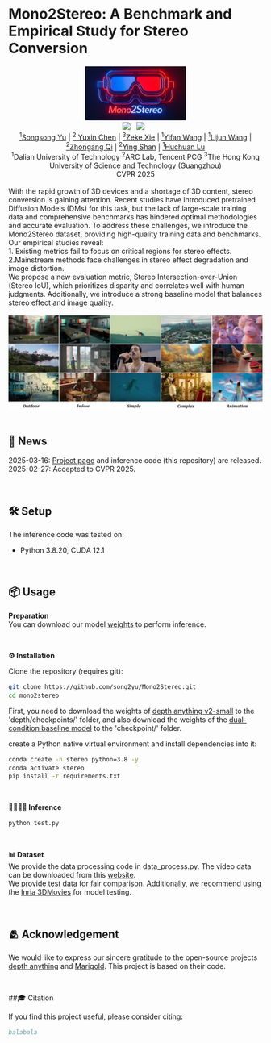 # Mono2Stereo: A Benchmark and Empirical Study for Stereo Conversion
<div align="center">
 <img src="assets/imgs/logo.png" alt="logo" width="200px"> 
 <br>
 <a href='https://arxiv.org/abs/2409.02095'><img src='https://img.shields.io/badge/arXiv-2409.02095-b31b1b.svg'></a> &nbsp;
 <a href='https://mono2stereo-bench.github.io/'><img src='https://img.shields.io/badge/Project-Page-Green'></a> &nbsp;
</div>
<div align="center">
<a href="https://song2yu.github.io/"><sup>1</sup>Songsong Yu</a> |
<a href="https://scholar.google.com/citations?hl=zh-CN&user=dEm4OKAAAAAJ&view_op=list_works"><sup>2</sup> Yuxin Chen</a> |
<a href="https://scholar.google.com/citations?user=ysXmZCMAAAAJ&hl=zh-CN&oi=ao"><sup>3</sup>Zeke Xie</a> |
<a href="https://scholar.google.com/citations?user=j1XFhSoAAAAJ&hl=zh-CN&oi=ao"><sup>1</sup>Yifan Wang</a> |
<a href="https://scholar.google.com/citations?user=EfTwkXMolscC&hl=zh-CN&oi=ao"><sup>1</sup>Lijun Wang</a> |
<a href="https://scholar.google.com/citations?user=zJvrrusAAAAJ&hl=zh-CN&oi=ao"><sup>2</sup>Zhongang Qi</a> |
<a href="https://scholar.google.com/citations?user=4oXBp9UAAAAJ&hl=zh-CN&oi=ao"><sup>2</sup>Ying Shan</a> |
<a href="https://scholar.google.com/citations?user=D3nE0agAAAAJ&hl=zh-CN&oi=ao"><sup>1</sup>Huchuan Lu</a>
<br>
<sup>1</sup>Dalian University of Technology 
<sup>2</sup>ARC Lab, Tencent PCG
<sup>3</sup>The Hong Kong University of Science and Technology (Guangzhou)
 <br>
CVPR 2025
</div>


<div align="left">
<br>
With the rapid growth of 3D devices and a shortage of 3D content, stereo conversion is gaining attention. Recent studies have introduced pretrained Diffusion Models (DMs) for this task, but the lack of large-scale training data and comprehensive benchmarks has hindered optimal methodologies and accurate evaluation. To address these challenges, we introduce the Mono2Stereo dataset, providing high-quality training data and benchmarks. Our empirical studies reveal:
<br>
1. Existing metrics fail to focus on critical regions for stereo effects.
<br>
2.Mainstream methods face challenges in stereo effect degradation and image distortion.
<br>
We propose a new evaluation metric, Stereo Intersection-over-Union (Stereo IoU), which prioritizes disparity and correlates well with human judgments. Additionally, we introduce a strong baseline model that balances stereo effect and image quality.
</div>

<br>
<div align="center">
 <img src="assets/imgs/teaser.png" alt="teaser" width="1000px"> 
</div>

<br>

## 📢 News
2025-03-16: [Project page](https://mono2stereo-bench.github.io/) and inference code (this repository) are released.<br>
2025-02-27: Accepted to CVPR 2025. <br>


<br>

## 🛠️ Setup

The inference code was tested on:

- Python 3.8.20,  CUDA 12.1

<br>

## 📦 Usage
**Preparation**
<br>
You can download our model [weights](https://pan.baidu.com/s/12cG1_o9G8qwkQLKm7B6XNQ?pwd=phns) to perform inference.


<br>

**⚙️ Installation**

Clone the repository (requires git):

```bash
git clone https://github.com/song2yu/Mono2Stereo.git
cd mono2stereo
```

First, you need to download the weights of [depth anything v2-small](https://huggingface.co/spaces/LiheYoung/Depth-Anything/tree/main/checkpoints) to the 'depth/checkpoints/' folder, and also download the weights of the [dual-condition baseline model](https://pan.baidu.com/s/12cG1_o9G8qwkQLKm7B6XNQ?pwd=phns) to the 'checkpoint/' folder.



create a Python native virtual environment and install dependencies into it:

```bash
conda create -n stereo python=3.8 -y
conda activate stereo
pip install -r requirements.txt
```
<br>

**🏃🏻‍♂️‍➡️ Inference**
```bash
python test.py
```
<br>

**📊 Dataset**
<br>
We provide the data processing code in data_process.py. The video data can be downloaded from this [website](https://www.3donlinefilms.com/). 
<br>
We provide [test data](https://pan.baidu.com/s/135vSm_ZqMrNA-qijVOvyhw?pwd=cej5) for fair comparison. Additionally, we recommend using the [Inria 3DMovies](https://www.di.ens.fr/willow/research/stereoseg/) for model testing.

<br>

## 🫂 Acknowledgement
We would like to express our sincere gratitude to the open-source projects [depth anything](https://github.com/LiheYoung/Depth-Anything) and [Marigold](https://github.com/prs-eth/Marigold). This project is based on their code.

<br>

##🎓 Citation

If you find this project useful, please consider citing:

```bibtex
balabala
```

